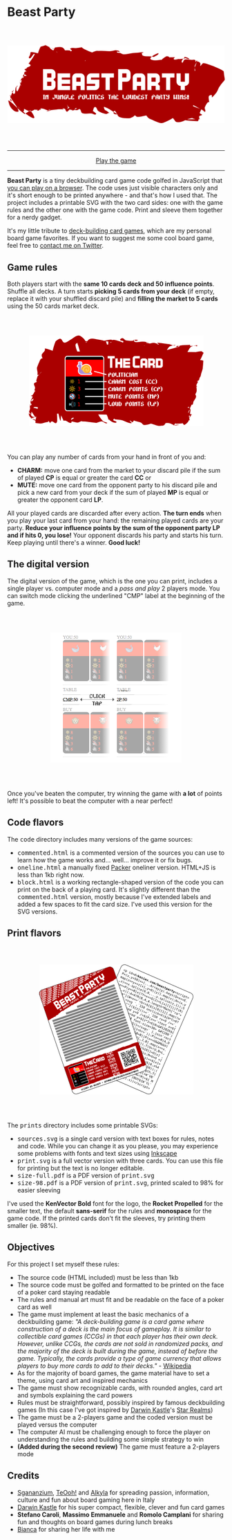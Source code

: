 # Beast Party

<div align="center" style="margin:60px 0">
    <p><img src="images/logo.png"></p>
</div>

---

<div align="center">
    <a href="https://www.kesiev.com/beastparty/">Play the game</a>
</div>

---

**Beast Party** is a tiny deckbuilding card game code golfed in JavaScript that [you can play on a browser](https://www.kesiev.com/beastparty). The code uses just visible characters only and it's short enough to be printed anywhere - and that's how I used that. The project includes a printable SVG with the two card sides: one with the game rules and the other one with the game code. Print and sleeve them together for a nerdy gadget.

It's my little tribute to [deck-building card games](https://en.wikipedia.org/wiki/Deck-building_game), which are my personal board game favorites. If you want to suggest me some cool board game, feel free to [contact me on Twitter](https://twitter.com/KesieV).

## Game rules

Both players start with the **same 10 cards deck and 50 influence points**. Shuffle all decks. A turn starts **picking 5 cards from your deck** (if empty, replace it with your shuffled discard pile) and **filling the market to 5 cards** using the 50 cards market deck.

<div align="center" style="margin:60px 0">
    <p><img src="images/thecard.png"></p>
</div>

You can play any number of cards from your hand in front of you and:

  - **CHARM:** move one card from the market to your discard pile if the sum of played **CP** is equal or greater the card **CC** or
  - **MUTE:** move one card from the opponent party to his discard pile and pick a new card from your deck if the sum of played **MP** is equal or greater the opponent card **LP**.

 All your played cards are discarded after every action. **The turn ends** when you play your last card from your hand: the remaining played cards are your party. **Reduce your influence points by the sum of the opponent party LP and if hits 0, you lose!** Your opponent discards his party and starts his turn. Keep playing until there's a winner. **Good luck!**

## The digital version

The digital version of the game, which is the one you can print, includes a single player vs. computer mode and a _pass and play_ 2 players mode. You can switch mode clicking the underlined "CMP" label at the beginning of the game.

<div align="center" style="margin:60px 0">
    <p><img src="images/tutorial.png"></p>
</div>

Once you've beaten the computer, try winning the game with **a lot** of points left! It's possible to beat the computer with a near perfect!

## Code flavors

The <tt>code</tt> directory includes many versions of the game sources:

  * <tt>commented.html</tt> is a commented version of the sources you can use to learn how the game works and... well... improve it or fix bugs.
  * <tt>oneline.html</tt> a manually fixed [Packer](http://dean.edwards.name/packer/) oneliner version. HTML+JS is less than 1kb right now.
  * <tt>block.html</tt> is a working rectangle-shaped version of the code you can print on the back of a playing card. It's slightly different than the <tt>commented.html</tt> version, mostly because I've extended labels and added a few spaces to fit the card size. I've used this version for the SVG versions.

## Print flavors

<div align="center" style="margin:60px 0">
    <p><img src="images/cards.png"></p>
</div>

The <tt>prints</tt> directory includes some printable SVGs:

  * <tt>sources.svg</tt> is a single card version with text boxes for rules, notes and code. While you can change it as you please, you may experience some problems with fonts and text sizes using [Inkscape](https://inkscape.org/)
  * <tt>print.svg</tt> is a full vector version with three cards. You can use this file for printing but the text is no longer editable.
  * <tt>size-full.pdf</tt> is a PDF version of <tt>print.svg</tt>
  * <tt>size-98.pdf</tt> is a PDF version of <tt>print.svg</tt>, printed scaled to 98% for easier sleeving

I've used the **KenVector Bold** font for the logo, the **Rocket Propelled** for the smaller text, the default **sans-serif** for the rules and **monospace** for the game code. If the printed cards don't fit the sleeves, try printing them smaller (ie. 98%).

## Objectives

For this project I set myself these rules:

  * The source code (HTML included) must be less than 1kb
  * The source code must be golfed and formatted to be printed on the face of a poker card staying readable
  * The rules and manual art must fit and be readable on the face of a poker card as well
  * The game must implement at least the basic mechanics of a deckbuilding game: _"A deck-building game is a card game where construction of a deck is the main focus of gameplay. It is similar to collectible card games (CCGs) in that each player has their own deck. However, unlike CCGs, the cards are not sold in randomized packs, and the majority of the deck is built during the game, instead of before the game. Typically, the cards provide a type of game currency that allows players to buy more cards to add to their decks."_ - [Wikipedia](https://en.wikipedia.org/wiki/Deck-building_game)
  * As for the majority of board games, the game material have to set a theme, using card art and inspired mechanics
  * The game must show recognizable cards, with rounded angles, card art and symbols explaining the card powers
  * Rules must be straightforward, possibly inspired by famous deckbuilding games (In this case I've got inspired by [Darwin Kastle](https://boardgamegeek.com/boardgamedesigner/4059/darwin-kastle)'s [Star Realms](https://www.starrealms.com/))
  * The game must be a 2-players game and the coded version must be played versus the computer
  * The computer AI must be challenging enough to force the player on understanding the rules and building some simple strategy to win
  * **(Added during the second review)** The game must feature a 2-players mode

## Credits

  * [Sgananzium](http://www.sgananzium.it/), [TeOoh!](https://it-it.facebook.com/RecensioniMinute) and [Alkyla](https://www.youtube.com/channel/UCC7NoaDQUH4tTLxCeVZm0oQ) for spreading passion, information, culture and fun about board gaming here in Italy
  * [Darwin Kastle](https://boardgamegeek.com/boardgamedesigner/4059/darwin-kastle) for his super compact, flexible, clever and fun card games
  * **Stefano Caroli**, **Massimo Emmanuele** and **Romolo Camplani** for sharing fun and thoughts on board games during lunch breaks
  * [Bianca](http://www.linearkey.net/) for sharing her life with me
  